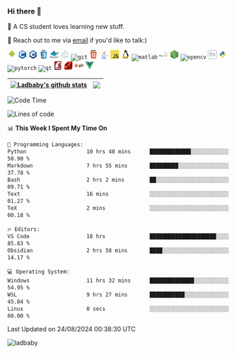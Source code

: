 ### Hi there 👋

🔬 A CS student loves learning new stuff.

💬 Reach out to me via [email](mailto:4zmyslr68@mozmail.com) if you'd like to talk:)

<code><img src="https://raw.githubusercontent.com/devicons/devicon/master/icons/android/android-original-wordmark.svg" alt="android" width="20" height="20"/></code>
<code><img src="https://raw.githubusercontent.com/devicons/devicon/master/icons/c/c-original.svg" alt="c" width="20" height="20"/></code>
<code><img height="20" src="https://raw.githubusercontent.com/github/explore/80688e429a7d4ef2fca1e82350fe8e3517d3494d/topics/cpp/cpp.png"></code>
<code><img src="https://raw.githubusercontent.com/devicons/devicon/master/icons/css3/css3-original-wordmark.svg" alt="css3" width="20" height="20"/></code>
<code><img src="https://raw.githubusercontent.com/devicons/devicon/master/icons/docker/docker-original-wordmark.svg" alt="docker" width="20" height="20"/></code>
<code><img src="https://raw.githubusercontent.com/devicons/devicon/master/icons/electron/electron-original.svg" alt="electron" width="20" height="20"/></code>
<code><img src="https://www.vectorlogo.zone/logos/git-scm/git-scm-icon.svg" alt="git" width="20" height="20"/></code>
<code><img src="https://raw.githubusercontent.com/devicons/devicon/master/icons/html5/html5-original-wordmark.svg" alt="html5" width="20" height="20"/></code>
<code><img src="https://raw.githubusercontent.com/devicons/devicon/master/icons/java/java-original.svg" alt="java" width="20" height="20"/></code>
<code><img height="20" src="https://raw.githubusercontent.com/github/explore/80688e429a7d4ef2fca1e82350fe8e3517d3494d/topics/javascript/javascript.png"></code>
<code><img src="https://raw.githubusercontent.com/devicons/devicon/master/icons/linux/linux-original.svg" alt="linux" width="20" height="20"/></code>
<code><img src="https://upload.wikimedia.org/wikipedia/commons/2/21/Matlab_Logo.png" alt="matlab" width="20" height="20"/></code>
<code><img src="https://raw.githubusercontent.com/devicons/devicon/master/icons/mysql/mysql-original-wordmark.svg" alt="mysql" width="20" height="20"/></code>
<code><img height="20" src="https://raw.githubusercontent.com/github/explore/80688e429a7d4ef2fca1e82350fe8e3517d3494d/topics/nodejs/nodejs.png"></code>
<code><img src="https://www.vectorlogo.zone/logos/opencv/opencv-icon.svg" alt="opencv" width="20" height="20"/></code>
<code><img src="https://raw.githubusercontent.com/devicons/devicon/master/icons/photoshop/photoshop-line.svg" alt="photoshop" width="20" height="20"/></code>
<code><img height="20" src="https://raw.githubusercontent.com/github/explore/80688e429a7d4ef2fca1e82350fe8e3517d3494d/topics/python/python.png"></code>
<code><img src="https://www.vectorlogo.zone/logos/pytorch/pytorch-icon.svg" alt="pytorch" width="20" height="20"/></code>
<code><img src="https://upload.wikimedia.org/wikipedia/commons/0/0b/Qt_logo_2016.svg" alt="qt" width="20" height="20"/></code>
<code><img src="https://raw.githubusercontent.com/devicons/devicon/master/icons/rails/rails-original-wordmark.svg" alt="rails" width="20" height="20"/></code>
<code><img src="https://raw.githubusercontent.com/devicons/devicon/master/icons/ruby/ruby-original.svg" alt="ruby" width="20" height="20"/></code>
<code><img height="20" src="https://raw.githubusercontent.com/github/explore/80688e429a7d4ef2fca1e82350fe8e3517d3494d/topics/git/git.png"></code>
<code><img height="20" src="https://raw.githubusercontent.com/github/explore/80688e429a7d4ef2fca1e82350fe8e3517d3494d/topics/vue/vue.png"></code>


| <a href="https://github.com/anuraghazra/github-readme-stats"><img align="center" src="https://github-readme-stats.vercel.app/api?username=ladbaby&show_icons=true&include_all_commits=true&hide_border=true" alt="Ladbaby's github stats" /></a> | <a href="https://github.com/anuraghazra/github-readme-stats"><img align="center" src="https://github-readme-stats.vercel.app/api/top-langs/?username=ladbaby&layout=compact&hide_border=true" /></a> |
| ------------- | ------------- |

<!--START_SECTION:waka-->
![Code Time](http://img.shields.io/badge/Code%20Time-1%2C664%20hrs%2033%20mins-blue)

![Lines of code](https://img.shields.io/badge/From%20Hello%20World%20I%27ve%20Written-15.1%20million%20lines%20of%20code-blue)

📊 **This Week I Spent My Time On** 

```text
💬 Programming Languages: 
Python                   10 hrs 40 mins      █████████████░░░░░░░░░░░░   50.90 % 
Markdown                 7 hrs 55 mins       █████████░░░░░░░░░░░░░░░░   37.78 % 
Bash                     2 hrs 2 mins        ██░░░░░░░░░░░░░░░░░░░░░░░   09.71 % 
Text                     16 mins             ░░░░░░░░░░░░░░░░░░░░░░░░░   01.27 % 
TeX                      2 mins              ░░░░░░░░░░░░░░░░░░░░░░░░░   00.18 % 

🔥 Editors: 
VS Code                  18 hrs              █████████████████████░░░░   85.83 % 
Obsidian                 2 hrs 58 mins       ████░░░░░░░░░░░░░░░░░░░░░   14.17 % 

💻 Operating System: 
Windows                  11 hrs 32 mins      ██████████████░░░░░░░░░░░   54.95 % 
WSL                      9 hrs 27 mins       ███████████░░░░░░░░░░░░░░   45.04 % 
Linux                    0 secs              ░░░░░░░░░░░░░░░░░░░░░░░░░   00.00 % 
```


 Last Updated on 24/08/2024 00:38:30 UTC
<!--END_SECTION:waka-->

<p align="left"> <img src="https://komarev.com/ghpvc/?username=ladbaby&label=Profile%20views&color=0e75b6&style=flat" alt="ladbaby" /> </p>
